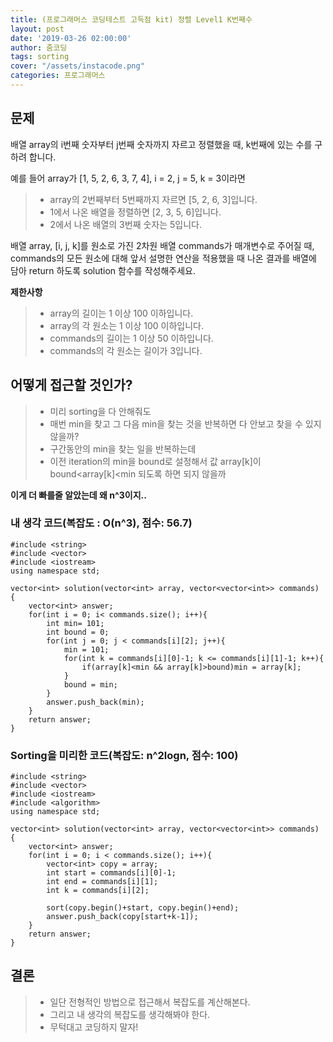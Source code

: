 ```yaml
---
title: (프로그래머스 코딩테스트 고득점 kit) 정렬 Level1 K번째수
layout: post
date: '2019-03-26 02:00:00'
author: 줌코딩
tags: sorting
cover: "/assets/instacode.png"
categories: 프로그래머스
---
```


## 문제

배열 array의 i번째 숫자부터 j번째 숫자까지 자르고 정렬했을 때, k번째에 있는 수를 구하려 합니다.

예를 들어 array가 [1, 5, 2, 6, 3, 7, 4], i = 2, j = 5, k = 3이라면

>* array의 2번째부터 5번째까지 자르면 [5, 2, 6, 3]입니다.
>* 1에서 나온 배열을 정렬하면 [2, 3, 5, 6]입니다.
>* 2에서 나온 배열의 3번째 숫자는 5입니다.

배열 array, [i, j, k]를 원소로 가진 2차원 배열 commands가 매개변수로 주어질 때, commands의 모든 원소에 대해 앞서 설명한 연산을 적용했을 때 나온 결과를 배열에 담아 return 하도록 solution 함수를 작성해주세요.

**제한사항**
>* array의 길이는 1 이상 100 이하입니다.
>* array의 각 원소는 1 이상 100 이하입니다.
>* commands의 길이는 1 이상 50 이하입니다.
>*  commands의 각 원소는 길이가 3입니다.


## 어떻게 접근할 것인가?

>* 미리 sorting을 다 안해줘도
>* 매번 min을 찾고 그 다음 min을 찾는 것을 반복하면 다 안보고 찾을 수 있지 않을까?
>* 구간동안의 min을 찾는 일을 반복하는데
>* 이전 iteration의 min을 bound로 설정해서 값 array[k]이 bound<array[k]<min 되도록 하면 되지 않을까


**이게 더 빠를줄 알았는데 왜 n^3이지..** 

### 내 생각 코드(복잡도 : O(n^3), 점수: 56.7)

    #include <string>
    #include <vector>
    #include <iostream>
    using namespace std;

    vector<int> solution(vector<int> array, vector<vector<int>> commands) {
        vector<int> answer;
        for(int i = 0; i< commands.size(); i++){
            int min= 101;
            int bound = 0;
            for(int j = 0; j < commands[i][2]; j++){
                min = 101;
                for(int k = commands[i][0]-1; k <= commands[i][1]-1; k++){
                    if(array[k]<min && array[k]>bound)min = array[k];
                }
                bound = min;
            }
            answer.push_back(min);
        }
        return answer;
    }

### Sorting을 미리한 코드(복잡도: n^2logn, 점수: 100)

    #include <string>
    #include <vector>
    #include <iostream>
    #include <algorithm>
    using namespace std;

    vector<int> solution(vector<int> array, vector<vector<int>> commands) {
        vector<int> answer;
        for(int i = 0; i < commands.size(); i++){
            vector<int> copy = array;
            int start = commands[i][0]-1;
            int end = commands[i][1];
            int k = commands[i][2];

            sort(copy.begin()+start, copy.begin()+end);
            answer.push_back(copy[start+k-1]);
        }
        return answer;
    }

## 결론

>* 일단 전형적인 방법으로 접근해서 복잡도를 계산해본다.
>* 그리고 내 생각의 복잡도를 생각해봐야 한다.
>* 무턱대고 코딩하지 말자! 
